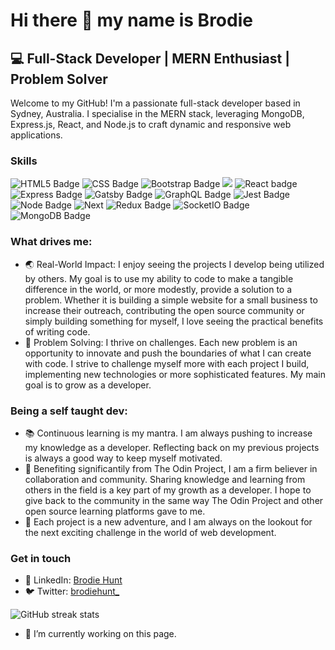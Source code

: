 # Hi there 👋 my name is Brodie

## 💻 Full-Stack Developer | MERN Enthusiast | Problem Solver

Welcome to my GitHub! I'm a passionate full-stack developer based in Sydney, Australia. I specialise in the MERN stack, leveraging MongoDB, Express.js, React, and Node.js to craft dynamic and responsive web applications.

### Skills 
![HTML5 Badge](https://img.shields.io/badge/HTML5-E34F26?style=for-the-badge&logo=html5&logoColor=white) ![CSS Badge](https://img.shields.io/badge/CSS3-1572B6?style=for-the-badge&logo=css3&logoColor=white) ![Bootstrap Badge](https://img.shields.io/badge/Bootstrap-563D7C?style=for-the-badge&logo=bootstrap&logoColor=white) ![](https://img.shields.io/badge/JavaScript-323330?style=for-the-badge&logo=javascript&logoColor=F7DF1E) ![React badge ](https://img.shields.io/badge/React-20232A?style=for-the-badge&logo=react&logoColor=61DAFB)  ![Express Badge](https://img.shields.io/badge/Express%20js-000000?style=for-the-badge&logo=express&logoColor=white) ![Gatsby Badge](https://img.shields.io/badge/Gatsby-663399?style=for-the-badge&logo=gatsby&logoColor=white) ![GraphQL Badge](https://img.shields.io/badge/GraphQl-E10098?style=for-the-badge&logo=graphql&logoColor=white) ![Jest Badge](https://img.shields.io/badge/Jest-C21325?style=for-the-badge&logo=jest&logoColor=white) ![Node Badge](https://img.shields.io/badge/Node%20js-339933?style=for-the-badge&logo=nodedotjs&logoColor=white) ![Next](https://img.shields.io/badge/next%20js-000000?style=for-the-badge&logo=nextdotjs&logoColor=white) ![Redux Badge](https://img.shields.io/badge/Redux-593D88?style=for-the-badge&logo=redux&logoColor=white) ![SocketIO Badge](https://img.shields.io/badge/Socket.io-010101?&style=for-the-badge&logo=Socket.io&logoColor=white) ![MongoDB Badge](https://img.shields.io/badge/MongoDB-4EA94B?style=for-the-badge&logo=mongodb&logoColor=white) ![]() ![]()

### What drives me: 
- 🌏  Real-World Impact: I enjoy seeing the projects I develop being utilized by others. My goal is to use my ability to code to make a tangible difference in the world, or more modestly, provide a solution to a problem. Whether it is building a simple website for a small business to increase their outreach, contributing the open source community or simply building something for myself, I love seeing the practical benefits of writing code. 
- 🧩 Problem Solving: I thrive on challenges. Each new problem is an opportunity to innovate and push the boundaries of what I can create with code. I strive to challenge myself more with each project I build, implementing new technologies or more sophisticated features. My main goal is to grow as a developer. 

### Being a self taught dev:
- 📚 Continuous learning is my mantra. I am always pushing to increase my knowledge as a developer. Reflecting back on my previous projects is always a good way to keep myself motivated. 
- 🤝 Benefiting significantily from The Odin Project, I am a firm believer in collaboration and community. Sharing knowledge and learning from others in the field is a key part of my growth as a developer. I hope to give back to the community in the same way The Odin Project and other open source learning platforms gave to me.
- 🚀 Each project is a new adventure, and I am always on the lookout for the next exciting challenge in the world of web development. 

### Get in touch
- 👥 LinkedIn: [Brodie Hunt](https://www.linkedin.com/in/brodie-hunt-8ab1311a4/)
- 🐦 Twitter: [brodiehunt_](https://twitter.com/brodiehunt_)

![GitHub streak stats](https://streak-stats.demolab.com/?user=brodiehunt)  
- 🔭 I’m currently working on this page. 
<!--
**brodiehunt/brodiehunt** is a ✨ _special_ ✨ repository because its `README.md` (this file) appears on your GitHub profile.

Here are some ideas to get you started:

- 🔭 I’m currently working on ...
- 🌱 I’m currently learning ...
- 👯 I’m looking to collaborate on ...
- 🤔 I’m looking for help with ...
- 💬 Ask me about ...
- 📫 How to reach me: ...
- 😄 Pronouns: ...
- ⚡ Fun fact: ...
-->
